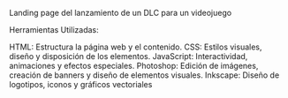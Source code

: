 Landing page del lanzamiento de un DLC para un videojuego

Herramientas Utilizadas:

HTML: Estructura la página web y el contenido.
CSS: Estilos visuales, diseño y disposición de los elementos.
JavaScript: Interactividad, animaciones y efectos especiales.
Photoshop: Edición de imágenes, creación de banners y diseño de elementos visuales.
Inkscape: Diseño de logotipos, iconos y gráficos vectoriales
